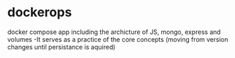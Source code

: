 # dockerops
docker compose app including the archicture of JS, mongo, express and volumes -It serves as a practice of the core concepts (moving from version changes until persistance is aquired)

